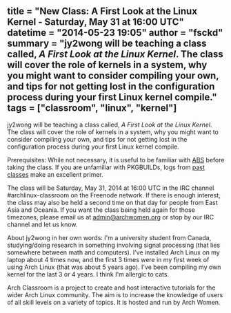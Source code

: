 title = "New Class: A First Look at the Linux Kernel - Saturday, May 31 at 16:00 UTC"
datetime = "2014-05-23 19:05"
author = "fsckd"
summary = "jy2wong will be teaching a class called, <i>A First Look at the Linux Kernel</i>. The class will cover the role of kernels in a system, why you might want to consider compiling your own, and tips for not getting lost in the configuration process during your first Linux kernel compile."
tags = ["classroom", "linux", "kernel"]
----------

jy2wong will be teaching a class called, *A First Look at the Linux Kernel*. The class will cover the role of kernels in a system, why you might want to consider compiling your own, and tips for not getting lost in the configuration process during your first Linux kernel compile.

Prerequisites: While not necessary, it is useful to be familiar with [ABS][] before taking the class. If you are unfamiliar with PKGBUILDs, logs from [past classes][] make an excellent primer.

The class will be Saturday, May 31, 2014 at 16:00 UTC in the IRC channel #archlinux-classroom on the Freenode network. If there is enough interest, the class may also be held a second time on that day for people from East Asia and Oceania. If you want the class being held again for those timezones, please email us at admin@archwomen.org or stop by our IRC channel and let us know.

About jy2wong in her own words: I'm a university student from Canada, studying/doing research in something involving signal processing (that lies somewhere between math and computers). I've installed Arch Linux on my laptop about 4 times now, and the first 3 times were in my first week of using Arch Linux (that was about 5 years ago). I've been compiling my own kernel for the last 3 or 4 years. I think I'm allergic to cats.

Arch Classroom is a project to create and host interactive tutorials for the wider Arch Linux community. The aim is to increase the knowledge of users of all skill levels on a variety of topics. It is hosted and run by Arch Women.

[abs]: https://wiki.archlinux.org/index.php/Kernels/Compilation/Arch_Build_System "Arch Build System"
[past classes]: https://wiki.archlinux.org/index.php/Classroom#Previous_Classes "Classroom: Previous Classes"
